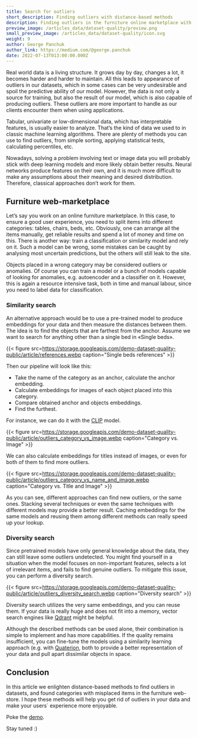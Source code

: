 ```yaml
---
title: Search for outliers
short_description: Finding outliers with distance-based methods
description: Finding outliers in the furniture online marketplace with distance-based methods.
preview_image: /articles_data/dataset-quality/preview.png
small_preview_image: /articles_data/dataset-quality/icon.svg
weight: 9
author: George Panchuk
author_link: https://medium.com/@george.panchuk
date: 2022-07-13T013:00:00.000Z
---
```



Real world data is a living structure.
It grows day by day, changes a lot, it becomes harder and harder to maintain.
All this leads to appearance of outliers in our datasets, which in some cases can be very undesirable and spoil the predictive ability of our model.
However, the data is not only a source for training, but also the result of our model, which is also capable of producing outliers.
These outliers are more important to handle as our clients encounter them when using applications.

Tabular, univariate or low-dimensional  data, which has interpretable features, is usually easier to analyze. 
That’s the kind of data we used to in classic machine learning algorithms.
There are plenty of methods you can use to find outliers, from simple sorting, applying statistical tests, calculating percentiles, etc.

Nowadays, solving a problem involving text or image data you will probably stick with deep learning models and more likely obtain better results. 
Neural networks produce features on their own, and it is much more difficult to make any assumptions about their meaning and desired distribution. 
Therefore, classical approaches don’t work for them.

## Furniture web-marketplace

Let’s say you work on an online furniture marketplace. 
In this case, to ensure a good user experience, you need to split items into different categories: tables, chairs, beds, etc. 
Obviously, one can arrange all the items manually, get reliable results and spend a lot of money and time on this.
There is another way: train a classification or similarity model and rely on it. 
Such a model can be wrong, some mistakes can be caught by analysing most uncertain predictions, but the others will still leak to the site. 

Objects placed in a wrong category may be considered outliers or anomalies. 
Of course you can train a model or a bunch of models capable of looking for anomalies, e.g. autoencoder and a classifier on it.
However, this is again a resource intensive task, both in time and manual labour, since you need to label data for classification.

### Similarity search

An alternative approach would be to use a pre-trained model to produce embeddings for your data and then measure the distances between them. 
The idea is to find the objects that are farthest from the anchor. 
Assume we want to search for anything other than a single bed in «Single beds».

{{< figure src=https://storage.googleapis.com/demo-dataset-quality-public/article/references.webp caption="Single beds references" >}}

Then our pipeline will look like this:
- Take the name of the category as an anchor, calculate the anchor embedding.
- Calculate embeddings for images of each object placed into this category.
- Compare obtained anchor and objects embeddings.
- Find the furthest.

For instance, we can do it with the [CLIP](https://huggingface.co/sentence-transformers/clip-ViT-B-32-multilingual-v1) model.

{{< figure src=https://storage.googleapis.com/demo-dataset-quality-public/article/outliers_category_vs_image.webp caption="Category vs. Image" >}}

We can also calculate embeddings for titles instead of images, or even for both of them to find more outliers.

{{< figure src=https://storage.googleapis.com/demo-dataset-quality-public/article/outliers_category_vs_name_and_image.webp caption="Category vs. Title and Image" >}}

As you can see, different approaches can find new outliers, or the same ones. 
Stacking several techniques or even the same techniques with different models may provide a better result. 
Caching embeddings for the same models and reusing them among different methods can really speed up your lookup.


### Diversity search

Since pretrained models have only general knowledge about the data, they can still leave some outliers undetected. 
You might find yourself in a situation when the model focuses on non-important features, selects a lot of irrelevant items, and fails to find genuine outliers. 
To mitigate this issue, you can perform a diversity search.

{{< figure src=https://storage.googleapis.com/demo-dataset-quality-public/article/outliers_diversity_search.webp caption="Diversity search" >}}

Diversity search utilizes the very same embeddings, and you can reuse them.
If your data is really huge and does not fit into a memory, vector search engines like [Qdrant](https://qdrant.tech/) might be helpful.

Although the described methods can be used alone, their combination is simple to implement and has more capabilities. 
If the quality remains insufficient, you can fine-tune the models using a similarity learning approach (e.g. with [Quaterion](https://quaterion.qdrant.tech), both to provide a better representation of your data and pull apart dissimilar objects in space.

## Conclusion

In this article we enlighten distance-based methods to find outliers in datasets, and found categories with misplaced items in the furniture web-store.
I hope these methods will help you get rid of outliers in your data and make your users` experience more enjoyable.

Poke the [demo](https://dataset-quality.qdrant.tech).

Stay tuned :)



